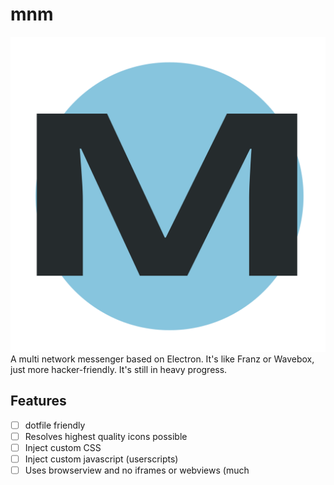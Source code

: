 # mnm
![](https://raw.githubusercontent.com/vviikk/mnm/master/assets/mnm-icon.svg?sanitize=true)
A multi network messenger based on Electron. It's like Franz or Wavebox, just more hacker-friendly. It's still in heavy progress.

## Features
- [ ] dotfile friendly
- [ ] Resolves highest quality icons possible
- [ ] Inject custom CSS
- [ ] Inject custom javascript (userscripts)
- [ ] Uses browserview and no iframes or webviews (much
<!--stackedit_data:
eyJoaXN0b3J5IjpbLTE5MDQ5NjQxNDgsLTEwNTk4Mjc2NTIsOT
c1MTAyMjY1XX0=
-->